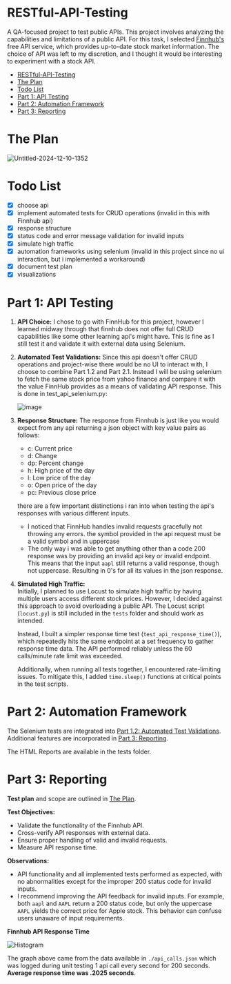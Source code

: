 # RESTful-API-Testing

A QA-focused project to test public APIs. This project involves analyzing the capabilities and limitations of a public API. For this task, I selected [Finnhub's](https://finnhub.io/) free API service, which provides up-to-date stock market information. The choice of API was left to my discretion, and I thought it would be interesting to experiment with a stock API.

- [RESTful-API-Testing](#restful-api-testing)
- [The Plan](#the-plan)
- [Todo List](#todo-list)
- [Part 1: API Testing](#part-1-api-testing)
- [Part 2: Automation Framework](#part-2-automation-framework)
- [Part 3: Reporting](#part-3-reporting)


# The Plan
![Untitled-2024-12-10-1352](https://github.com/user-attachments/assets/784e73a1-fac5-4feb-a979-180c711d643f)

# Todo List

- [x] choose api
- [x] implement automated tests for CRUD operations (invalid in this with Finnhub api)
- [x] response structure
- [x] status code and error message validation for invalid inputs
- [x] simulate high traffic 
- [x] automation frameworks using selenium (invalid in this project since no ui interaction, but i implemented a workaround)
- [x] document test plan
- [x] visualizations

# Part 1: API Testing

1. **API Choice:** I chose to go with FinnHub for this project, however I learned midway through that finnhub does not offer full CRUD capabilities like some other learning api's might have. This is fine as I still test it and validate it with external data using Selenium.

2. **Automated Test Validations:** Since this api doesn't offer CRUD operations and project-wise there would be no UI to interact with, I choose to combine Part 1.2 and Part 2.1. Instead I will be using selenium to fetch the same stock price from yahoo finance and compare it with the value FinnHub provides as a means of validating API response. This is done in test_api_selenium.py:

   ![image](https://github.com/user-attachments/assets/7b841464-0a08-46e4-9800-3257d1e70d3f)

3. **Response Structure:** The response from Finnhub is just like you would expect from any api returning a json object with key value pairs as follows:
   - c: Current price
   - d: Change
   - dp: Percent change
   - h: High price of the day
   - l: Low price of the day
   - o: Open price of the day
   - pc: Previous close price

   there are a few important distinctions i ran into when testing the api's responses with various different inputs.
       
    - I noticed that FinnHub handles invalid requests gracefully not throwing any errors. the symbol provided in the api request must be a valid symbol and in uppercase
    - The only way i was able to get anything other than a code 200 response was by providing an invalid api key or invalid endpoint. This means that the input `aapl` still returns a valid response, though not uppercase. Resulting in 0's for all its values in the json response.

4. **Simulated High Traffic:**  
   Initially, I planned to use Locust to simulate high traffic by having multiple users access different stock prices. However, I decided against this approach to avoid overloading a public API. The Locust script (`locust.py`) is still included in the `tests` folder and should work as intended. 

   Instead, I built a simpler response time test (`test_api_response_time()`), which repeatedly hits the same endpoint at a set frequency to gather response time data. The API performed reliably unless the 60 calls/minute rate limit was exceeded. 

   Additionally, when running all tests together, I encountered rate-limiting issues. To mitigate this, I added `time.sleep()` functions at critical points in the test scripts.

# Part 2: Automation Framework

The Selenium tests are integrated into [Part 1.2: Automated Test Validations](#part-1-api-testing). Additional features are incorporated in [Part 3: Reporting](#part-3-reporting).

The HTML Reports are available in the tests folder.

# Part 3: Reporting

**Test plan** and scope are outlined in [The Plan](#the-plan).

**Test Objectives:**  
- Validate the functionality of the Finnhub API.  
- Cross-verify API responses with external data.  
- Ensure proper handling of valid and invalid requests.  
- Measure API response time.

**Observations:**  
- API functionality and all implemented tests performed as expected, with no abnormalities except for the improper 200 status code for invalid inputs.  
- I recommend improving the API feedback for invalid inputs. For example, both `aapl` and `AAPL` return a 200 status code, but only the uppercase `AAPL` yields the correct price for Apple stock. This behavior can confuse users unaware of input requirements.

**Finnhub API Response Time**

![Histogram](https://github.com/user-attachments/assets/260ec88a-7f31-460f-a73e-49a4ce9a7c54)

The graph above came from the data available in  `./api_calls.json` which was logged during unit testing 1 api call every second for 200 seconds. **Average response time was .2025 seconds**.